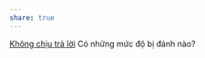 ```yaml
---
share: true
---
```

[Không chịu trả lời](../1%20Th%C3%B4ng%20tin%20th%C3%A2n%20ch%E1%BB%A7/H%C3%A0nh%20vi/Kh%C3%B4ng%20ch%E1%BB%8Bu%20tr%E1%BA%A3%20l%E1%BB%9Di.md) 
Có những mức độ bị đánh nào?
